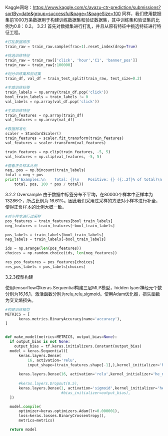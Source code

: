 Kaggle网站：https://www.kaggle.com/c/avazu-ctr-prediction/submissions?sortBy=date&group=successful&page=1&pageSize=100
同样，我们使用数据集前1000万条数据用于构建训练数据集和验证数据集，其中训练集和验证集的比例为0.8：0.2。
3.2.1  首先对数据集进行打乱，并且从原有特征中挑选特征进行特征工程。

```python
#打乱数据顺序
train_raw = train_raw.sample(frac=1).reset_index(drop=True)

#挑选训练特征
train_raw = train_raw[['click', 'hour','C1', 'banner_pos']]
train_raw = train_raw[:100000]

#划分训练集和验证集
train_df, val_df = train_test_split(train_raw, test_size=0.2)

#生成训练标签
train_labels = np.array(train_df.pop('click'))
bool_train_labels = train_labels != 0
val_labels = np.array(val_df.pop('click'))

#生成训练特征
train_features = np.array(train_df)
val_features = np.array(val_df)

#数据标准化
scaler = StandardScaler()
train_features = scaler.fit_transform(train_features)
val_features = scaler.transform(val_features)

train_features = np.clip(train_features, -5, 5)
val_features = np.clip(val_features, -5, 5)

#查看正负样本比例
neg, pos = np.bincount(train_labels)
total = neg + pos
print('Examples:\n    Total: {}\n    Positive: {} ({:.2f}% of total)\n'.format(
    total, pos, 100 * pos / total))
```
3.2.2 Oversample
由于数据中标签分布不平均，在80000个样本中正样本为13286个，所占比例为 16.61%。因此我们采用过采样的方法对小样本进行补全，使得正负样本的比例大概一致。

```python
#对小样本进行过采样
pos_features = train_features[bool_train_labels]
neg_features = train_features[~bool_train_labels]

pos_labels = train_labels[bool_train_labels]
neg_labels = train_labels[~bool_train_labels]

ids = np.arange(len(pos_features))
choices = np.random.choice(ids, len(neg_features))

res_pos_features = pos_features[choices]
res_pos_labels = pos_labels[choices]
```
3.2.3模型构建

使用tensorflow中keras.Sequential构建三层MLP模型，hidden lyaer神经元个数分别为16,16,1，激活函数分别为relu,relu,sigmoid。使用Adam优化器，损失函数为交叉熵损失。

```python
#构建训练模型
METRICS = [
      keras.metrics.BinaryAccuracy(name='accuracy'),
]


def make_model(metrics=METRICS, output_bias=None):
  if output_bias is not None:
    output_bias = tf.keras.initializers.Constant(output_bias)
  model = keras.Sequential([
      keras.layers.Dense(
          16, activation='relu',
          input_shape=(train_features.shape[-1],),kernel_initializer='he_normal'),
      
      keras.layers.Dense(16, activation='relu',kernel_initializer='he_normal'),
      
      #keras.layers.Dropout(0.5),
      keras.layers.Dense(1, activation='sigmoid',kernel_initializer='he_normal'),
                         #bias_initializer=output_bias),
  ])

  model.compile(
      optimizer=keras.optimizers.Adam(lr=0.000001),
      loss=keras.losses.BinaryCrossentropy(),
      metrics=metrics)

  return model
```

